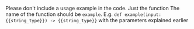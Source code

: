 Please don't include a usage example in the code. Just the function
The name of the function should be `example`. E.g. `def example(input: {{string_type}}) -> {{string_type}}` with the parameters explained earlier
